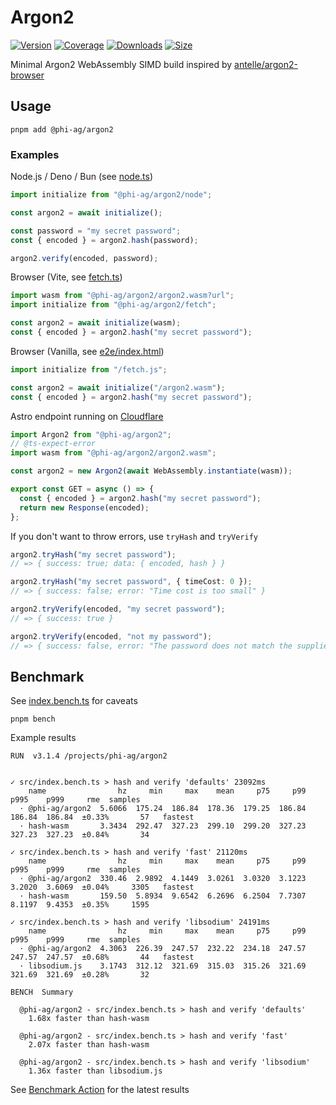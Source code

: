 # Argon2

[![Version](https://img.shields.io/npm/v/%40phi-ag%2Fargon2?style=for-the-badge&color=blue)](https://www.npmjs.com/package/@phi-ag/argon2)
[![Coverage](https://img.shields.io/codecov/c/github/phi-ag/argon2?style=for-the-badge)](https://app.codecov.io/github/phi-ag/argon2)
[![Downloads](https://img.shields.io/npm/d18m/%40phi-ag%2Fargon2?style=for-the-badge)](https://www.npmjs.com/package/@phi-ag/argon2)
[![Size](https://img.shields.io/npm/unpacked-size/%40phi-ag%2Fargon2?style=for-the-badge&label=size&color=lightgray)](https://www.npmjs.com/package/@phi-ag/argon2)

Minimal Argon2 WebAssembly SIMD build inspired by [antelle/argon2-browser](https://github.com/antelle/argon2-browser)

## Usage

    pnpm add @phi-ag/argon2

### Examples

Node.js / Deno / Bun (see [node.ts](src/node.ts))

```ts
import initialize from "@phi-ag/argon2/node";

const argon2 = await initialize();

const password = "my secret password";
const { encoded } = argon2.hash(password);

argon2.verify(encoded, password);
```

Browser (Vite, see [fetch.ts](src/fetch.ts))

```ts
import wasm from "@phi-ag/argon2/argon2.wasm?url";
import initialize from "@phi-ag/argon2/fetch";

const argon2 = await initialize(wasm);
const { encoded } = argon2.hash("my secret password");
```

Browser (Vanilla, see [e2e/index.html](e2e/index.html))

```ts
import initialize from "/fetch.js";

const argon2 = await initialize("/argon2.wasm");
const { encoded } = argon2.hash("my secret password");
```

Astro endpoint running on [Cloudflare](https://developers.cloudflare.com/workers/runtime-apis/webassembly/javascript/#use-from-javascript)

```ts
import Argon2 from "@phi-ag/argon2";
// @ts-expect-error
import wasm from "@phi-ag/argon2/argon2.wasm";

const argon2 = new Argon2(await WebAssembly.instantiate(wasm));

export const GET = async () => {
  const { encoded } = argon2.hash("my secret password");
  return new Response(encoded);
};
```

If you don't want to throw errors, use `tryHash` and `tryVerify`

```ts
argon2.tryHash("my secret password");
// => { success: true; data: { encoded, hash } }

argon2.tryHash("my secret password", { timeCost: 0 });
// => { success: false; error: "Time cost is too small" }

argon2.tryVerify(encoded, "my secret password");
// => { success: true }

argon2.tryVerify(encoded, "not my password");
// => { success: false, error: "The password does not match the supplied hash" }
```

## Benchmark

See [index.bench.ts](src/index.bench.ts) for caveats

    pnpm bench

Example results

    RUN  v3.1.4 /projects/phi-ag/argon2


    ✓ src/index.bench.ts > hash and verify 'defaults' 23092ms
        name                hz     min     max    mean     p75     p99    p995    p999     rme  samples
      · @phi-ag/argon2  5.6066  175.24  186.84  178.36  179.25  186.84  186.84  186.84  ±0.33%       57   fastest
      · hash-wasm       3.3434  292.47  327.23  299.10  299.20  327.23  327.23  327.23  ±0.84%       34

    ✓ src/index.bench.ts > hash and verify 'fast' 21120ms
        name                hz     min     max    mean     p75     p99    p995    p999     rme  samples
      · @phi-ag/argon2  330.46  2.9892  4.1449  3.0261  3.0320  3.1223  3.2020  3.6069  ±0.04%     3305   fastest
      · hash-wasm       159.50  5.8934  9.6542  6.2696  6.2504  7.7307  8.1197  9.4353  ±0.35%     1595

    ✓ src/index.bench.ts > hash and verify 'libsodium' 24191ms
        name                hz     min     max    mean     p75     p99    p995    p999     rme  samples
      · @phi-ag/argon2  4.3063  226.39  247.57  232.22  234.18  247.57  247.57  247.57  ±0.68%       44   fastest
      · libsodium.js    3.1743  312.12  321.69  315.03  315.26  321.69  321.69  321.69  ±0.28%       32

    BENCH  Summary

      @phi-ag/argon2 - src/index.bench.ts > hash and verify 'defaults'
        1.68x faster than hash-wasm

      @phi-ag/argon2 - src/index.bench.ts > hash and verify 'fast'
        2.07x faster than hash-wasm

      @phi-ag/argon2 - src/index.bench.ts > hash and verify 'libsodium'
        1.36x faster than libsodium.js

See [Benchmark Action](https://github.com/phi-ag/argon2/actions/workflows/bench.yml) for the latest results
